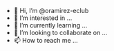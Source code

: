 - 👋 Hi, I’m @oramirez-eclub
- 👀 I’m interested in ...
- 🌱 I’m currently learning ...
- 💞️ I’m looking to collaborate on ...
- 📫 How to reach me ...

<!---
oramirez-eclub/oramirez-eclub is a ✨ special ✨ repository because its `README.md` (this file) appears on your GitHub profile.
You can click the Preview link to take a look at your changes.
--->
